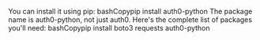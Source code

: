 You can install it using pip:
bashCopypip install auth0-python
The package name is auth0-python, not just auth0. Here's the complete list of packages you'll need:
bashCopypip install boto3 requests auth0-python
